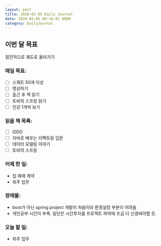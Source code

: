 ```yaml
---
layout: post
title: 2020-02-05 Daily Journal
date: 2020-02-05 09:16:01 0900
category: DailyJournal
---
```


## 이번 달 목표
점진적으로 궤도로 올라가기

### 매일 목표:
- [ ] 스쿼트 50개 이상
- [ ] 명상하기
- [ ] 출근 후 책 읽기
- [ ] 토비의 스프링 읽기
- [ ] 인강 1개씩 보기

### 읽을 책 목록:
- [ ] iDDD
- [ ] 자바로 배우는 리팩토링 입문
- [ ] 데이터 모델링 이야기
- [ ] 토비의 스프링

### 어제 한 일:
* 집 매매 계약
* 외주 업무

### 장애물:
* boot가 아닌 spring project 개발이 처음이라 환경설정 부분이 어려움
* 개인공부 시간이 부족. 일단은 시간투자를 프로젝트 파악에 조금 더 신경써야할 듯.

### 오늘 할 일:
* 외주 업무